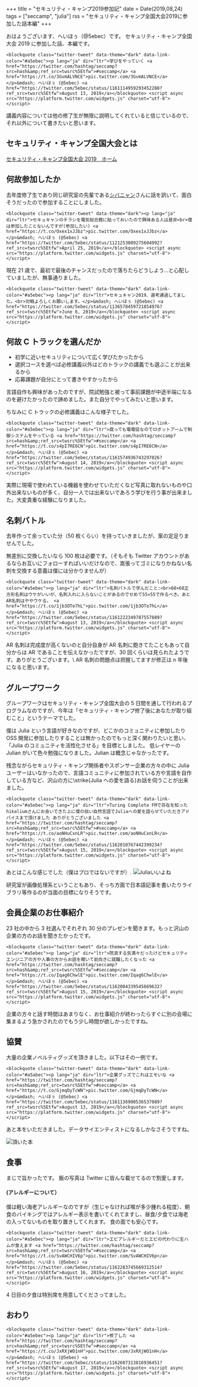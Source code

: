+++
title = "セキュリティ・キャンプ2019参加記"
date = Date(2019,08,24)
tags = ["seccamp", "julia"]
rss = "セキュリティ・キャンプ全国大会2019に参加した話本編"
+++

おはようございます、へいほぅ（@5ebec）です。
セキュリティ・キャンプ全国大会 2019 に参加した話、本編です。
~~~
<blockquote class="twitter-tweet" data-theme="dark" data-link-color="#a5ebec"><p lang="ja" dir="ltr">学びをやっていく <a href="https://twitter.com/hashtag/seccamp?src=hash&amp;ref_src=twsrc%5Etfw">#seccamp</a> <a href="https://t.co/3GvmALVNCE">pic.twitter.com/3GvmALVNCE</a></p>&mdash; へいほぅ (@5ebec) <a href="https://twitter.com/5ebec/status/1161114959293452288?ref_src=twsrc%5Etfw">August 13, 2019</a></blockquote> <script async src="https://platform.twitter.com/widgets.js" charset="utf-8"></script>
~~~
講義内容については他の修了生が無限に説明してくれていると信じているので、それ以外について書きたいと思います。

## セキュリティ・キャンプ全国大会とは

[セキュリティ・キャンプ全国大会 2019　ホーム](https://www.ipa.go.jp/jinzai/camp/2019/zenkoku2019_index.html)

## 何故参加したか

去年度修了生であり同じ研究室の先輩である[シバニャン](https://twitter.com/_6v_)さんに話を訊いて、面白そうだったので参加することにしました。
~~~
<blockquote class="twitter-tweet" data-theme="dark"><p lang="ja" dir="ltr">セキュキャンのチラシを電気総合館に貼っておいたので興味ある人は是非<br>僕は参加したことないんですが(参加したい) <a href="https://t.co/Oxex1xJJbz">pic.twitter.com/Oxex1xJJbz</a></p>&mdash; へいほぅ (@5ebec) <a href="https://twitter.com/5ebec/status/1121253089275604992?ref_src=twsrc%5Etfw">April 25, 2019</a></blockquote> <script async src="https://platform.twitter.com/widgets.js" charset="utf-8"></script>
~~~
現在 21 歳で、最初で最後のチャンスだったので落ちたらどうしよう…と心配していましたが、無事通りました。
~~~
<blockquote class="twitter-tweet" data-theme="dark" data-link-color="#a5ebec"><p lang="ja" dir="ltr">セキュキャン2019、選考通過してました。<br>対戦よろしくお願いします。</p>&mdash; へいほぅ (@5ebec) <a href="https://twitter.com/5ebec/status/1136578459721854976?ref_src=twsrc%5Etfw">June 6, 2019</a></blockquote> <script async src="https://platform.twitter.com/widgets.js" charset="utf-8"></script>
~~~
## 何故 C トラックを選んだか

* 初学に近いセキュリティについて広く学びたかったから
* 選択コースを選べば必修講義以外はどのトラックの講義でも選ぶことが出来るから
* 応募課題が自分にとって書きやすかったから

言語自作も興味があったのですが、院試勉強と被って事前課題が中途半端になるのを避けたかったので諦めました。また自分でやってみたいと思います。

ちなみに C トラックの必修講義はこんな様子でした。
~~~
<blockquote class="twitter-tweet" data-theme="dark" data-link-color="#a5ebec"><p lang="ja" dir="ltr">腐っても電電徒なのでロボットアームで制御システムをやっている <a href="https://twitter.com/hashtag/seccamp?src=hash&amp;ref_src=twsrc%5Etfw">#seccamp</a> <a href="https://t.co/s4pI7RE6CN">pic.twitter.com/s4pI7RE6CN</a></p>&mdash; へいほぅ (@5ebec) <a href="https://twitter.com/5ebec/status/1161574936743297026?ref_src=twsrc%5Etfw">August 14, 2019</a></blockquote> <script async src="https://platform.twitter.com/widgets.js" charset="utf-8"></script>
~~~
実際に現場で使われている機器を使わせていただくなど写真に取れないものや口外出来ないものが多く、自分一人では出来ないであろう学びを行う事が出来ました。大変貴重な経験になりました。

## 名刺バトル

去年作って余っていた分（50 枚くらい）を持っていきましたが、案の定足りませんでした。

無差別に交換したいなら 100 枚は必要です。（そもそも Twitter アカウントがあるならお互いにフォローすればいいだけなので、嵩張ってゴミになりかねない名刺を交換する意義は僕には分かりませんが）
~~~
<blockquote class="twitter-tweet" data-theme="dark" data-link-color="#a5ebec"><p lang="ja" dir="ltr">名刺バトルで学んだこと:<br>60×60正方形名刺はウケがいいが、名刺入れに入らないことがあるのでせめて55×55で作るべき。あとAR名刺はややウケる。 <a href="https://t.co/1jb3OTe7hL">pic.twitter.com/1jb3OTe7hL</a></p>&mdash; へいほぅ (@5ebec) <a href="https://twitter.com/5ebec/status/1161222349787557889?ref_src=twsrc%5Etfw">August 13, 2019</a></blockquote> <script async src="https://platform.twitter.com/widgets.js" charset="utf-8"></script>
~~~
AR 名刺は完成度が高くないのと自分自身が AR 名刺に飽きてたこともあって自分からは AR であることを伝えなかったですが、30 回くらいは見られたようです。ありがとうございます。\\
AR 名刺の問題点は把握してますが修正は n 年後になると思います。

## グループワーク
グループワークはセキュリティ・キャンプ全国大会の 5 日間を通して行われるプログラムなのですが、今年は「セキュリティ・キャンプ修了後にあなたが取り組むこと」というテーマでした。

僕は Julia という言語が好きなのですが、どこかのコミュニティに参加したり OSS 開発に参加したりすることは無かったのでもっと深く関わりたいと思い、「Julia のコミュニティを活性化させる」を目標としました。
低レイヤーの Julian がいて色々勉強になりました。Julian は概念じゃなかったです。

残念ながらセキュリティ・キャンプ関係者やスポンサー企業の方々の中に Julia ユーザーはいなかったので、言語コミュニティに参加されている方や言語を自作している方など、沢山の方に\strike{Julia への愛を語る}お話を伺うことが出来ました。
~~~
<blockquote class="twitter-tweet" data-theme="dark" data-link-color="#a5ebec"><p lang="ja" dir="ltr">Turing Complete FMで存在を知ったhikaliumさんにお会いできた上に僕の拙い自然言語でJuliaへの愛を語らせていただきアドバイスまで頂けました ありがとうございました <a href="https://twitter.com/hashtag/seccamp?src=hash&amp;ref_src=twsrc%5Etfw">#seccamp</a> <a href="https://t.co/aoNHuCxnLR">pic.twitter.com/aoNHuCxnLR</a></p>&mdash; へいほぅ (@5ebec) <a href="https://twitter.com/5ebec/status/1162010767442399234?ref_src=twsrc%5Etfw">August 15, 2019</a></blockquote> <script async src="https://platform.twitter.com/widgets.js" charset="utf-8"></script>
~~~
あとはこんな感じでした（僕はプロではないですが）.
![Juliaいいよね](/img/2019-08-24/s__13680643.jpg)

研究室が画像処理系ということもあり、そっち方面で日本語記事を書いたりライブラリ等作るのが当面の目標になりそうです。


## 会員企業のお仕事紹介

23 社の中から 3 社選んでそれぞれ 30 分のプレゼンを聞きます。もっと沢山の企業の方のお話を聞きたかったです。
~~~
<blockquote class="twitter-tweet" data-theme="dark" data-link-color="#a5ebec"><p lang="ja" dir="ltr">院浪する気満々だったけどセキュリティエンジニアの方や人事の方からお話を聞いて前向きに就職したくなった <a href="https://twitter.com/hashtag/seccamp?src=hash&amp;ref_src=twsrc%5Etfw">#seccamp</a> <a href="https://t.co/Iqag6ChwlE">pic.twitter.com/Iqag6ChwlE</a></p>&mdash; へいほぅ (@5ebec) <a href="https://twitter.com/5ebec/status/1162004339545669632?ref_src=twsrc%5Etfw">August 15, 2019</a></blockquote> <script async src="https://platform.twitter.com/widgets.js" charset="utf-8"></script>
~~~
企業の方々と話す時間はあまりなく、お仕事紹介が終わったらすぐに別の会場に集まるよう急かされたのでもう少し時間が欲しかったですね。

## 協賛

大量の企業ノベルティグッズを頂きました。以下はその一例です。
~~~
<blockquote class="twitter-tweet" data-theme="dark" data-link-color="#a5abec"><p lang="ja" dir="ltr">企業グッズでこれはエモいな <a href="https://twitter.com/hashtag/seccamp?src=hash&amp;ref_src=twsrc%5Etfw">#seccamp</a> <a href="https://t.co/GjmqDyTcWN">pic.twitter.com/GjmqDyTcWN</a></p>&mdash; へいほぅ (@5ebec) <a href="https://twitter.com/5ebec/status/1161136900536537089?ref_src=twsrc%5Etfw">August 13, 2019</a></blockquote> <script async src="https://platform.twitter.com/widgets.js" charset="utf-8"></script>
~~~
あと本をいただきました。データサイエンティストになるしかなさそうですね。

![頂いた本](/img/2019-08-24/book.jpg)

## 食事

まじで旨かったです。
飯の写真は Twitter に皆んな載せてるので割愛します。

#### (アレルギーについて）

僕は軽い海老アレルギーなのですが（生じゃなければ喉が多少腫れる程度）、朝食のバイキングではアレルギー表示を書いてくれてますし、昼食/夕食では海老の入ってないものを取り置きしてくれます。
食の面でも安心です。
~~~
<blockquote class="twitter-tweet" data-theme="dark" data-link-color="#a5ebec"><p lang="ja" dir="ltr">エビアレルギーだとエビの代わりに生ハムが食えます <a href="https://twitter.com/hashtag/seccamp?src=hash&amp;ref_src=twsrc%5Etfw">#seccamp</a> <a href="https://t.co/SvAWCHIV6p">pic.twitter.com/SvAWCHIV6p</a></p>&mdash; へいほぅ (@5ebec) <a href="https://twitter.com/5ebec/status/1162283745669312514?ref_src=twsrc%5Etfw">August 16, 2019</a></blockquote> <script async src="https://platform.twitter.com/widgets.js" charset="utf-8"></script>
~~~
4 日目の夕食は特別席を用意してくださってました。

## おわり
~~~
<blockquote class="twitter-tweet" data-theme="dark" data-link-color="#a5ebec"><p lang="ja" dir="ltr">修了した <a href="https://twitter.com/hashtag/seccamp?src=hash&amp;ref_src=twsrc%5Etfw">#seccamp</a> <a href="https://t.co/JxRXjWO1nH">pic.twitter.com/JxRXjWO1nH</a></p>&mdash; へいほぅ (@5ebec) <a href="https://twitter.com/5ebec/status/1162607313816936451?ref_src=twsrc%5Etfw">August 17, 2019</a></blockquote> <script async src="https://platform.twitter.com/widgets.js" charset="utf-8"></script>
~~~
